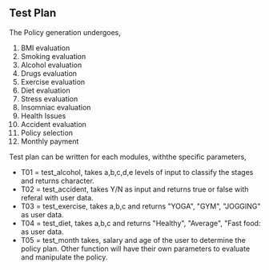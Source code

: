 ## Test Plan
The Policy generation undergoes, 
1)	BMI evaluation
2)	Smoking evaluation
3)	Alcohol evaluation
4)	Drugs evaluation
5)	Exercise evaluation
6)	Diet evaluation
7)	Stress evaluation
8)	Insomniac evaluation
9)	Health Issues
10)	Accident evaluation
11)	Policy selection
12)	 Monthly payment

Test plan can be written for each modules, withthe specific parameters,
* T01 = test_alcohol, takes a,b,c,d,e levels of input to classify the stages and returns character.
* T02 = test_accident, takes Y/N as input and returns true or false with referal with user data.
* T03 = test_exercise, takes a,b,c and returns "YOGA", "GYM", "JOGGING" as user data.
* T04 = test_diet, takes a,b,c and returns "Healthy", "Average", "Fast food: as user data.
* T05 = test_month takes, salary and age of the user to determine the policy plan.
Other function will have their own parameters to evaluate and manipulate the policy.
